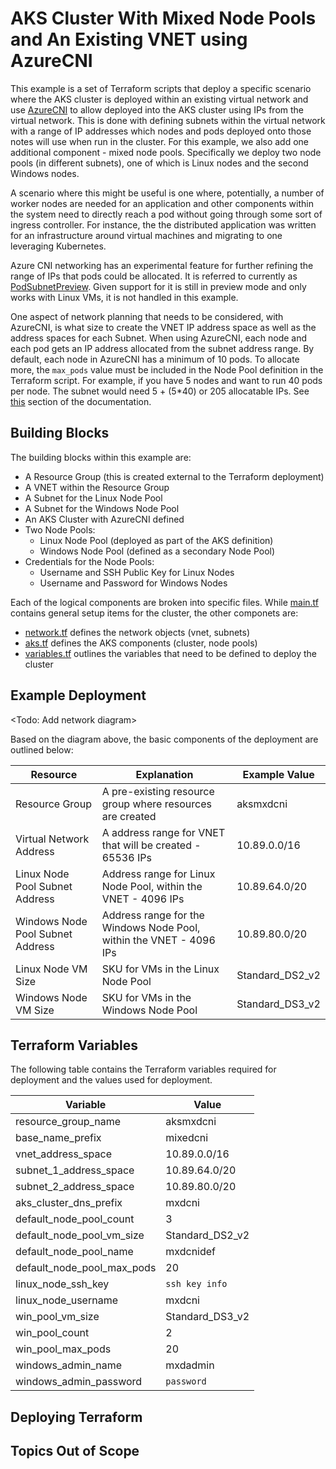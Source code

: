 # AKS Cluster With Mixed Node Pools and An Existing VNET using AzureCNI

This example is a set of Terraform scripts that deploy a specific scenario where the AKS cluster is deployed within an existing virtual network and use [AzureCNI](https://docs.microsoft.com/en-us/azure/aks/configure-azure-cni) to allow deployed into the AKS cluster using IPs from the virtual network.  This is done with defining subnets within the virtual network with a range of IP addresses which nodes and pods deployed onto those notes will use when run in the cluster.  For this example, we also add one additional component - mixed node pools.  Specifically we deploy two node pools (in different subnets), one of which is Linux nodes and the second Windows nodes.

A scenario where this might be useful is one where, potentially, a number of worker nodes are needed for an application and other components within the system need to directly reach a pod without going through some sort of ingress controller.  For instance, the the distributed application was written for an infrastructure around virtual machines and migrating to one leveraging Kubernetes.

Azure CNI networking has an experimental feature for further refining the range of IPs that pods could be allocated.  It is referred to currently as [PodSubnetPreview](https://docs.microsoft.com/en-us/azure/aks/configure-azure-cni#dynamic-allocation-of-ips-and-enhanced-subnet-support-preview).  Given support for it is still in preview mode and only works with Linux VMs, it is not handled in this example.

One aspect of network planning that needs to be considered, with AzureCNI, is what size to create the VNET IP address space as well as the address spaces for each Subnet.  When using AzureCNI, each node and each pod gets an IP address allocated from the subnet address range.  By default, each node in AzureCNI has a minimum of 10 pods.  To allocate more, the `max_pods` value must be included in the Node Pool definition in the Terraform script.  For example, if you have 5 nodes and want to run 40 pods per node.  The subnet would need 5 + (5*40) or 205 allocatable IPs.  See [this](https://docs.microsoft.com/en-us/azure/aks/configure-azure-cni#maximum-pods-per-node) section of the documentation.

## Building Blocks

The building blocks within this example are:

- A Resource Group (this is created external to the Terraform deployment)
- A VNET within the Resource Group
- A Subnet for the Linux Node Pool
- A Subnet for the Windows Node Pool
- An AKS Cluster with AzureCNI defined
- Two Node Pools:
  - Linux Node Pool (deployed as part of the AKS definition)
  - Windows Node Pool (defined as a secondary Node Pool)
- Credentials for the Node Pools:
  - Username and SSH Public Key for Linux Nodes
  - Username and Password for Windows Nodes

Each of the logical components are broken into specific files.  While [main.tf](./main.tf) contains general setup items for the cluster, the other componets are:

- [network.tf](./network.tf) defines the network objects (vnet, subnets)
- [aks.tf](./aks/tf) defines the AKS components (cluster, node pools)
- [variables.tf](./variables.tf) outlines the variables that need to be defined to deploy the cluster

## Example Deployment

<Todo: Add network diagram>

Based on the diagram above, the basic components of the deployment are outlined below:

| Resource | Explanation | Example Value |
| -------- | ----------- | ----- |
| Resource Group | A pre-existing resource group where resources are created | aksmxdcni |
| Virtual Network Address | A address range for VNET that will be created - 65536 IPs | 10.89.0.0/16 |
| Linux Node Pool Subnet Address | Address range for Linux Node Pool, within the VNET  - 4096 IPs | 10.89.64.0/20 |
| Windows Node Pool Subnet Address | Address range for the Windows Node Pool, within the VNET - 4096 IPs | 10.89.80.0/20 |
| Linux Node VM Size | SKU for VMs in the Linux Node Pool | Standard_DS2_v2 |
| Windows Node VM Size | SKU for VMs in the Windows Node Pool | Standard_DS3_v2 |

## Terraform Variables

The following table contains the Terraform variables required for deployment and the values used for deployment.

| Variable | Value |
| -------- | ----- |
| resource_group_name | aksmxdcni |
| base_name_prefix | mixedcni |
| vnet_address_space | 10.89.0.0/16 |
| subnet_1_address_space | 10.89.64.0/20 |
| subnet_2_address_space | 10.89.80.0/20 |
| aks_cluster_dns_prefix | mxdcni |
| default_node_pool_count | 3 |
| default_node_pool_vm_size | Standard_DS2_v2 |
| default_node_pool_name | mxdcnidef |
| default_node_pool_max_pods | 20 |
| linux_node_ssh_key | `ssh key info` |
| linux_node_username | mxdcni |
| win_pool_vm_size | Standard_DS3_v2 |
| win_pool_count | 2 |
| win_pool_max_pods | 20 |
| windows_admin_name | mxdadmin |
| windows_admin_password | `password` |

## Deploying Terraform



## Topics Out of Scope



